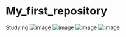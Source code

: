 # My_first_repository
Studying
![image](https://user-images.githubusercontent.com/86930406/124718089-6d3a3700-df0e-11eb-9c7a-18bcd9228147.png)
![image](https://user-images.githubusercontent.com/86930406/124717564-ec7b3b00-df0d-11eb-874b-2c31d761a5bc.png)
![image](https://user-images.githubusercontent.com/86930406/124717656-03219200-df0e-11eb-9db8-c778f99358f6.png)
![image](https://user-images.githubusercontent.com/86930406/124717685-0c126380-df0e-11eb-82af-5db72df98d40.png)
